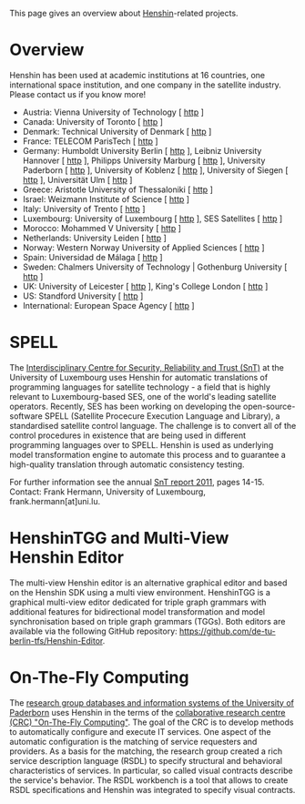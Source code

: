 This page gives an overview about [Henshin](Home "wikilink")-related projects.

# Overview

Henshin has been used at academic institutions at 16 countries, one international space institution, and one company in the satellite industry. Please contact us if you know more!

* Austria: Vienna University of Technology [ [http](https://link.springer.com/chapter/10.1007/978-3-319-42064-6_6) ]
* Canada: University of Toronto [ [http](https://dl.acm.org/doi/pdf/10.1145/2568225.2568267) ]
* Denmark: Technical University of Denmark [ [http](https://link.springer.com/article/10.1007/s10270-016-0546-9) ]
* France: TELECOM ParisTech [ [http](https://link.springer.com/article/10.1007/s10270-017-0607-8) ]
* Germany: Humboldt University Berlin [ [http](http://www.jot.fm/contents/issue_2020_02/article3.html) ], Leibniz University Hannover [ [http](https://www.sciencedirect.com/science/article/abs/pii/S0167642317301442) ], Philipps University Marburg [ [http](https://link.springer.com/chapter/10.1007/978-3-662-54494-5_16) ], University Paderborn [ [http](https://dl.acm.org/doi/pdf/10.1145/2737166.2737174) ], University of Koblenz [ [http](https://ieeexplore.ieee.org/stamp/stamp.jsp?arnumber=8101256) ], University of Siegen [ [http](https://www.sciencedirect.com/science/article/abs/pii/S0164121216300437) ], Universität Ulm [ [http](https://dl.acm.org/doi/10.1145/3417990.3422000) ]
* Greece: Aristotle University of Thessaloniki [ [http](https://www.sciencedirect.com/science/article/abs/pii/S0164121216300437) ]
* Israel: Weizmann Institute of Science [ [http](https://www.sciencedirect.com/science/article/pii/S0167642317301442) ]
* Italy: University of Trento [ [http](https://ieeexplore.ieee.org/stamp/stamp.jsp?arnumber=8101256) ]
* Luxembourg: University of Luxembourg [ [http](https://arc.aiaa.org/doi/pdf/10.2514/6.2014-1658) ], SES Satellites [ [http](https://link.springer.com/chapter/10.1007/978-3-642-38883-5_4) ]
* Morocco: Mohammed V University [ [http](https://link.springer.com/chapter/10.1007/978-3-319-19237-6_29) ]
* Netherlands: University Leiden [ [http](https://openaccess.leidenuniv.nl/handle/1887/17718) ]
* Norway: Western Norway University of Applied Sciences [ [http](https://link.springer.com/chapter/10.1007/978-3-662-54494-5_16) ]
* Spain: Universidad de Málaga [ [http](https://dl.acm.org/doi/pdf/10.1145/2892664.2892700) ]
* Sweden: Chalmers University of Technology | Gothenburg University [ [http](http://ceur-ws.org/Vol-1077/amt13_submission_6.pdf) ]
* UK: University of Leicester [ [http](https://link.springer.com/article/10.1007%2Fs10515-018-0242-9) ], King's College London [ [http](https://dl.acm.org/doi/10.1145/3270112.3270130) ]
* US: Standford University [ [http](https://www.sciencedirect.com/science/article/pii/S0167642317301442) ]
* International: European Space Agency [ [http](https://arc.aiaa.org/doi/pdf/10.2514/6.2014-1658) ]

# SPELL

The [Interdisciplinary Centre for Security, Reliability and Trust (SnT)](http://wwwen.uni.lu/snt) at the University of Luxembourg uses Henshin for automatic translations of programming languages for satellite technology - a field that is highly relevant to Luxembourg-based SES, one of the world's leading satellite operators. Recently, SES has been working on developing the open-source-software SPELL (Satellite Procecure Execution Language and Library), a standardised satellite control language. The challenge is to convert all of the control procedures in existence that are being used in different programming languages over to SPELL. Henshin is used as underlying model transformation engine to automate this process and to guarantee a high-quality translation through automatic consistency testing.

For further information see the annual [SnT report 2011](http://www.uni.lu/content/download/52106/624943/version/1/file/SnT_AR2011_final_web.pdf), pages 14-15.
Contact: Frank Hermann, University of Luxembourg, frank.hermann[at]uni.lu.

#  HenshinTGG and Multi-View Henshin Editor

The multi-view Henshin editor is an alternative graphical editor and based on the Henshin SDK using a multi view environment. HenshinTGG is a graphical multi-view editor dedicated for triple graph grammars with additional features for bidirectional model transformation and model synchronisation based on triple graph grammars (TGGs). Both editors are available via the following GitHub repository: https://github.com/de-tu-berlin-tfs/Henshin-Editor.

#  On-The-Fly Computing

The [research group databases and information systems of the University of Paderborn](http://is.uni-paderborn.de/) uses Henshin in the terms of the [collaborative research centre (CRC) "On-The-Fly Computing"](http://sfb901.uni-paderborn.de/). The goal of the CRC is to develop methods to automatically configure and execute IT services. One aspect of the automatic configuration is the matching of service requesters and providers. As a basis for the matching, the research group created a rich service description language (RSDL) to specify structural and behavioral characteristics of services. In particular, so called visual contracts describe the service's behavior. The RSDL workbench is a tool that allows to create RSDL specifications and Henshin was integrated to specify visual contracts.